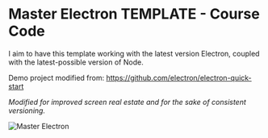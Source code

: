 # Master Electron TEMPLATE - Course Code

I aim to have this template working with the latest version Electron, coupled with the latest-possible version of Node.

Demo project modified from: https://github.com/electron/electron-quick-start

*Modified for improved screen real estate and for the sake of consistent versioning.*

![Master Electron](https://raw.githubusercontent.com/stackacademytv/master-electron/master/splash.png)
